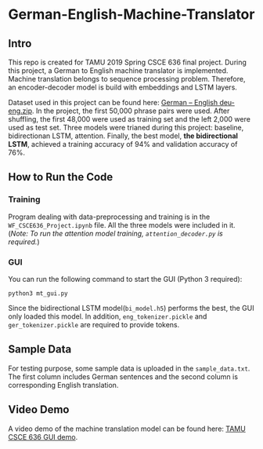 # German-English-Machine-Translator

## Intro
This repo is created for TAMU 2019 Spring CSCE 636 final project. During this project, a German to English machine translator is implemented. Machine translation belongs to sequence processing problem. Therefore, an encoder-decoder model is build with embeddings and LSTM layers. 

Dataset used in this project can be found here: [German – English deu-eng.zip](http://www.manythings.org/anki/deu-eng.zip). In the project, the first 50,000 phrase pairs were used. After shuffling, the first 48,000 were used as training set and the left 2,000 were used as test set. Three models were trianed during this project: baseline, bidirectionan LSTM, attention. Finally, the best model, <b>the bidirectional LSTM</b>, achieved a training accuracy of 94% and validation accuracy of 76%. 

## How to Run the Code
### Training
Program dealing with data-preprocessing and training is in the `WF_CSCE636_Project.ipynb` file. All the three models were included in it. (<i>Note: To run the attention model training, `attention_decoder.py` is required.</i>)

### GUI
You can run the following command to start the GUI (Python 3 required):
```
python3 mt_gui.py
```
Since the bidirectional LSTM model(`bi_model.h5`) performs the best, the GUI only loaded this model. In addition, `eng_tokenizer.pickle` and `ger_tokenizer.pickle` are required to provide tokens.

## Sample Data
For testing purpose, some sample data is uploaded in the `sample_data.txt`. The first column includes German sentences and the second column is corresponding English translation.

## Video Demo
A video demo of the machine translation model can be found here: [TAMU CSCE 636 GUI demo](https://youtu.be/utwoyIkFqKs).





